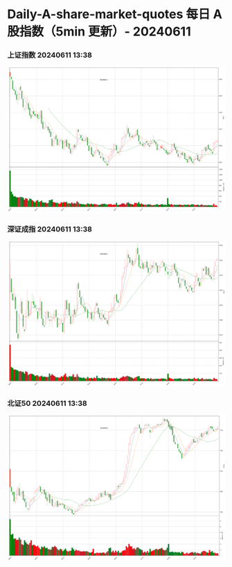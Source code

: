 
# Daily-A-share-market-quotes 每日 A 股指数（5min 更新）- 20240611

### 上证指数 20240611 13:38
![](./fig/2024/6/20240611-sh000001.png)

### 深证成指 20240611 13:38
![](./fig/2024/6/20240611-sz399001.png)

### 北证50 20240611 13:38
![](./fig/2024/6/20240611-bj899050.png)
